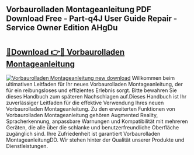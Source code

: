## Vorbaurolladen Montageanleitung PDF Download Free - Part-q4J User Guide Repair - Service Owner Edition AHgDu

# <h2><a href="http://df6batt.blite.top/?on=Vorbaurolladen+Montageanleitung">🔗Download 👉🔴 Vorbaurolladen Montageanleitung</a></h2>

[![Vorbaurolladen Montageanleitung new download](https://i.imgur.com/lujVjoI.png)](http://df6batt.blite.top/?on=Vorbaurolladen+Montageanleitung)
Willkommen beim ultimativen Leitfaden für Ihr neues Vorbaurolladen Montageanleitung, der für ein reibungsloses und effizientes Erlebnis sorgt. Bitte bewahren Sie dieses Handbuch zum späteren Nachschlagen auf.Dieses Handbuch ist Ihr zuverlässiger Leitfaden für die effektive Verwendung Ihres neuen Vorbaurolladen Montageanleitung. Zu den erweiterten Funktionen von Vorbaurolladen Montageanleitung gehören Augmented Reality, Spracherkennung, anpassbare Warnungen und Kompatibilität mit mehreren Geräten, die alle über die schlanke und benutzerfreundliche Oberfläche zugänglich sind. Ihre Zufriedenheit ist garantiert Vorbaurolladen MontageanleitungDD. Wir stehen hinter der Qualität unserer Produkte und Dienstleistungen.
